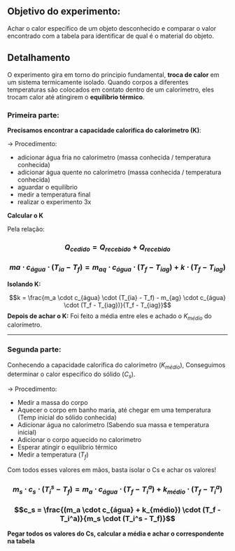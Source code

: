 
## Objetivo do experimento:

Achar o calor específico de um objeto desconhecido e comparar o valor encontrado com a tabela para identificar de qual é o material do objeto.

## Detalhamento

O experimento gira em torno do principio fundamental, **troca de calor** em um sistema termicamente isolado. Quando corpos a diferentes temperaturas são colocados em contato dentro de um calorímetro, eles trocam calor até atingirem o **equilíbrio térmico**. 


### Primeira parte:

**Precisamos encontrar a capacidade calorifica do calorímetro (K)**:

→ Procedimento:
- adicionar água fria no calorímetro (massa conhecida / temperatura conhecida)
- adicionar água quente no calorímetro (massa conhecida / temperatura conhecida)
- aguardar o equilíbrio
- medir a temperatura final
- realizar o experimento 3x

**Calcular o K**

Pela relação:

### $$Q_{cedido}=Q_{recebido}+Q_{recebido}$$

### $$ ma \cdot c_{água} \cdot (T_{ia} - T_f) = m_{aq} \cdot c_{água} \cdot (T_f - T_{iag}) + k \cdot (T_f - T_{iag})$$
**Isolando K:**

$$k = \frac{m_a \cdot c_{água} \cdot (T_{ia} - T_f) - m_{ag} \cdot c_{água} \cdot (T_f - T_{iag})}{T_f - T_{iag}}$$
**Depois de achar o K:** Foi feito a média entre eles e achado o $K_{médio}$ do calorímetro.

---
### Segunda parte:

Conhecendo a capacidade calorifica do calorímetro ($K_{médio}$), Conseguimos determinar o calor especifico do sólido ($C_s$).

→ Procedimento:
- Medir a massa do corpo
- Aquecer o corpo em banho maria, até chegar em uma temperatura (Temp inicial do sólido conhecida)
- Adicionar água no calorímetro (Sabendo sua massa e temperatura inicial)
- Adicionar o corpo aquecido no calorímetro
- Esperar atingir o equilíbrio térmico
- Medir a temperatura ($T_f$)

Com todos esses valores em mãos, basta isolar o Cs e achar os valores!

### $$m_s \cdot c_s \cdot (T_i^s - T_f) = m_a \cdot c_{água} \cdot (T_f - T_i^a) + k_{médio} \cdot (T_f - T_i^a)$$
### $$c_s = \frac{(m_a \cdot c_{água} + k_{médio}) \cdot (T_f - T_i^a)}{m_s \cdot (T_i^s - T_f)}$$


**Pegar todos os valores do Cs, calcular a média e achar o correspondente na tabela**

